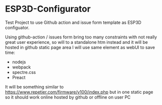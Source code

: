 # ESP3D-Configurator

Test Project to use Github action and issue form template as ESP3D configuator.

Using github-action / issues form bring too many constraints with not really great user experience,  so will to a standalone htm instead and it will be hosted in github static page area
I will use same element as webUI to save time:
* nodejs
* webpack
* spectre.css
* Preact

It will be something similar to https://www.repetier.com/firmware/v100/index.php but in one static page so it should work online hosted by github or offline on user PC 
